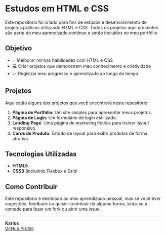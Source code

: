 # Estudos em HTML e CSS

Este repositório foi criado para fins de estudos e desenvolvimento de projetos práticos utilizando HTML e CSS. Todos os projetos aqui presentes são parte do meu aprendizado contínuo e serão incluídos no meu portfólio.

## Objetivo

- 💡 Melhorar minhas habilidades com HTML e CSS
- 💻 Criar projetos que demonstrem meu conhecimento e criatividade
- 📈 Registrar meu progresso e aprendizado ao longo do tempo

## Projetos

Aqui estão alguns dos projetos que você encontrará neste repositório:

1. **Página de Portfólio**: Um site simples para apresentar meus projetos.
2. **Página de Login**: Um formulário de login estilizado.
3. **Landing Page**: Uma página de marketing fictícia para treinar layout responsivo.
4. **Cards de Produto**: Estudo de layout para exibir produtos de forma atrativa.

## Tecnologias Utilizadas

- **HTML5**
- **CSS3** (incluindo Flexbox e Grid)

## Como Contribuir

Este repositório é destinado ao meu aprendizado pessoal, mas se você tiver sugestões, feedback ou quiser contribuir de alguma forma, sinta-se à vontade para fazer um fork ou abrir uma issue.

---

**Karlos**  
[GitHub Profile](https://github.com/karlosqwer) 
